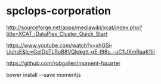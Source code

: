 spclops-corporation
===================

http://sourceforge.net/apps/mediawiki/xcat/index.php?title=XCAT_iDataPlex_Cluster_Quick_Start


https://www.youtube.com/watch?v=xhGSi-UuhsE&lc=GeIDpTLRuB8VQlpkgtt-qE-l98u_-uC1UXmRaaKfliI



https://github.com/robgallen/moment-fquarter

bower install --save momentjs

